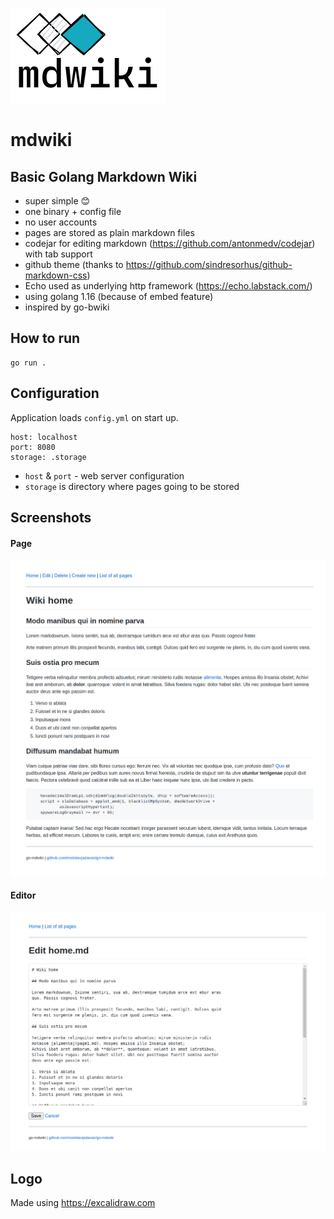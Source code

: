 ![](logo/mdwiki_logo.png)

# mdwiki

## Basic Golang Markdown Wiki

- super simple 😊
- one binary + config file
- no user accounts
- pages are stored as plain markdown files
- codejar for editing markdown (https://github.com/antonmedv/codejar) with tab support
- github theme (thanks to https://github.com/sindresorhus/github-markdown-css)
- Echo used as underlying http framework (https://echo.labstack.com/)  
- using golang 1.16 (because of embed feature)
- inspired by go-bwiki

## How to run

```
go run .
```

## Configuration
Application loads `config.yml` on start up.

```
host: localhost
port: 8080
storage: .storage
```

- `host` & `port` - web server configuration
- `storage` is directory where pages going to be stored

## Screenshots

#### Page
![](screenshot.png)

#### Editor
![](screenshot_editor.png)


## Logo

Made using https://excalidraw.com


